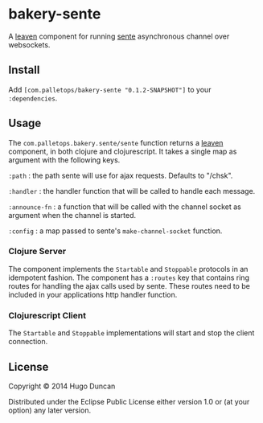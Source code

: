 # bakery-sente

A [leaven][leaven] component for running [sente][sente] asynchronous
channel over websockets.

## Install

Add `[com.palletops/bakery-sente "0.1.2-SNAPSHOT"]` to your
`:dependencies`.

## Usage

The `com.palletops.bakery.sente/sente` function returns a
[leaven][leaven] component, in both clojure and clojurescript.  It
takes a single map as argument with the following keys.

`:path`
: the path sente will use for ajax requests.  Defaults to "/chsk".

`:handler`
: the handler function that will be called to handle each message.

`:announce-fn`
: a function that will be called with the channel socket as argument
  when the channel is started.

`:config`
: a map passed to sente's `make-channel-socket` function.

### Clojure Server

The component implements the `Startable` and `Stoppable` protocols in
an idempotent fashion.  The component has a `:routes` key that
contains ring routes for handling the ajax calls used by sente.  These
routes need to be included in your applications http handler function.

### Clojurescript Client

The `Startable` and `Stoppable` implementations will start and stop
the client connection.

## License

Copyright © 2014 Hugo Duncan

Distributed under the Eclipse Public License either version 1.0 or (at
your option) any later version.

[sente]:https://github.com/ptaoussanis/sente "Sente asynchronous channels over websockets"
[leaven]:https://github.com/palletops/leaven "Leaven component library"
[ring]:https://github.com/ring-clojure/ring "Ring"
